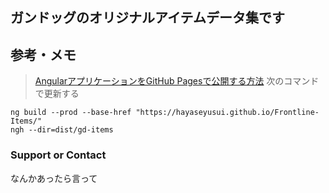 ## ガンドッグのオリジナルアイテムデータ集です

## 参考・メモ
> [AngularアプリケーションをGitHub Pagesで公開する方法](https://qiita.com/kasaharu/items/29117827a1417fed50e6)
> 次のコマンドで更新する

```
ng build --prod --base-href "https://hayaseyusui.github.io/Frontline-Items/"
ngh --dir=dist/gd-items
```

### Support or Contact

なんかあったら言って
